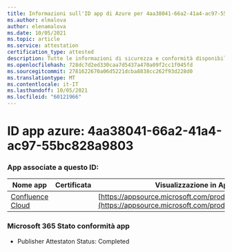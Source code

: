 ```yaml
---
title: Informazioni sull'ID app di Azure per 4aa38041-66a2-41a4-ac97-55bc828a9803
ms.author: elmalova
author: elenamalova
ms.date: 10/05/2021
ms.topic: article
ms.service: attestation
certification_type: attested
description: Tutte le informazioni di sicurezza e conformità disponibili per 4aa38041-66a2-41a4-ac97-55bc828a9803.
ms.openlocfilehash: 728dc7d2ed330caa7d5437a470a09f2cc1f045fd
ms.sourcegitcommit: 2781622670a06d5221dcba8838cc262f93d228d0
ms.translationtype: MT
ms.contentlocale: it-IT
ms.lasthandoff: 10/05/2021
ms.locfileid: "60121966"
---
```

# <a name="azure-app-id-4aa38041-66a2-41a4-ac97-55bc828a9803"></a>ID app azure: 4aa38041-66a2-41a4-ac97-55bc828a9803


### <a name="apps-associated-with-this-id"></a>App associate a questo ID:
| **Nome app** | **Certificata** | **Visualizzazione in AppSource** |
|--------------|---------------|-----------------------|
| [Confluence Cloud](https://docs.microsoft.com/microsoft-365-app-certification/forward/WA200003113) |  | [https://appsource.microsoft.com/product/office/WA200003113](https://appsource.microsoft.com/product/office/WA200003113) |

### <a name="microsoft-365-app-compliance-status"></a>Microsoft 365 Stato conformità app
- Publisher Attestaton Status: Completed
